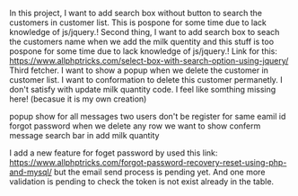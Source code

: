 In this project, I want to add search box without button to search the customers in customer list. This is pospone for some time due to lack knowledge  of js/jquery.!
Second thing, I want to add search box to seach the customers name when we add the milk quentity and this stuff is too pospone for some time due to lack knowledge of js/jquery.! Link for this: https://www.allphptricks.com/select-box-with-search-option-using-jquery/
Third fetcher. I want to show a popup when we delete the customer in customer list. I want to conformation to delete this customer permanetly.
I don't satisfy with update milk quantity code. I feel like somthing missing here! (becasue it is my own creation)

popup show for all messages
two users don't be register for same eamil id
forgot password
when we delete any row we want to show conferm message
search bar in add milk quantity

I add a new feature for foget password by used this link:  https://www.allphptricks.com/forgot-password-recovery-reset-using-php-and-mysql/       but the email send process is pending yet. And one more validation is pending to check the token is not exist already in the table.